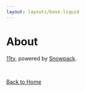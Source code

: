 ```yaml
---
layout: layouts/base.liquid
---
```


# About

[11ty](https://www.11ty.dev/), powered by [Snowpack](http://snowpack.dev/).

<br/>

[Back to Home](/)
